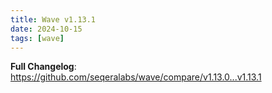 ```yaml
---
title: Wave v1.13.1
date: 2024-10-15
tags: [wave]
---
```


**Full Changelog**: https://github.com/seqeralabs/wave/compare/v1.13.0...v1.13.1
